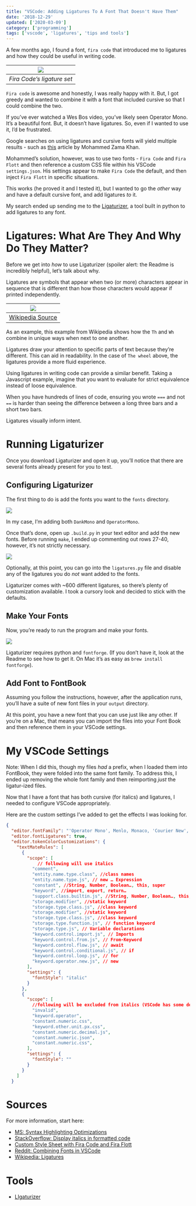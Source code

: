 ```yaml
---
title: "VSCode: Adding Ligatures To A Font That Doesn't Have Them"
date: '2018-12-29'
updated: ['2020-03-09']
category: ['programming']
tags: ['vscode', 'ligatures', 'tips and tools']
---
```


A few months ago, I found a font, `fira code` that introduced me to ligatures and how they could be useful in writing code.

| ![](./fira-ligatures.png)  |
| :------------------------: |
| _Fira Code’s ligature set_ |

`Fira code` is awesome and honestly, I was really happy with it. But, I got greedy and wanted to combine it with a font that included cursive so that I could combine the two.

If you’ve ever watched a Wes Bos video, you’ve likely seen Operator Mono. It’s a beautiful font. But, it doesn’t have ligatures. So, even if I wanted to use it, I’d be frustrated.

Google searches on using ligatures and cursive fonts will yield multiple results - such as [this](https://medium.com/@zamamohammed/multiple-fonts-alternative-to-operator-mono-in-vscode-7745b52120a0) article by Mohammed Zama Khan.

Mohammed’s solution, however, was to use two fonts - `Fira Code` and `Fira Flott` and then reference a custom CSS file within his VSCode `settings.json`. His settings appear to make `Fira Code` the default, and then inject `Fira Flott` in specific situations.

This works (he proved it and I tested it), but I wanted to go the _other_ way and have a default cursive font, and add ligatures _to_ it.

My search ended up sending me to the [Ligaturizer](https://github.com/ToxicFrog/Ligaturizer), a tool built in python to add ligatures to any font.

# Ligatures: What Are They And Why Do They Matter?

Before we get into _how_ to use Ligaturizer (spoiler alert: the Readme is incredibly helpful), let’s talk about why.

Ligatures are symbols that appear when two (or more) characters appear in sequence that is different than how those characters would appear if printed independently.

| ![](./wiki-ligature.png) |
| :-----------------------: |
| [Wikipedia Source](https://upload.wikimedia.org/wikipedia/commons/5/56/The_Wheel_Taumfel.jpg)|

As an example, this example from Wikipedia shows how the `Th` and `Wh` combine in unique ways when next to one another.

Ligatures draw your attention to specific parts of text because they’re different. This can aid in readability. In the case of `The wheel` above, the ligatures provide a more fluid experience.

Using ligatures in writing code can provide a similar benefit. Taking a Javascript example, imagine that you want to evaluate for strict equivalence instead of loose equivalence.

When you have hundreds of lines of code, ensuring you wrote `===` and not `==` is harder than seeing the difference between a long three bars and a short two bars.

Ligatures visually inform intent.

# Running Ligaturizer

Once you download Ligaturizer and open it up, you’ll notice that there are several fonts already present for you to test.

## Configuring Ligaturizer

The first thing to do is add the fonts you want to the `fonts` directory.

![](./file-screen-grab.png)

In my case, I’m adding both `DankMono` and `OperatorMono`.

Once that’s done, open up `.build.py` in your text editor and add the new fonts. Before running `make`, I ended up commenting out rows 27-40, however, it’s not strictly necessary.

![](./prefixed-fonts.png)

Optionally, at this point, you can go into the `ligatures.py` file and disable any of the ligatures you do _not_ want added to the fonts.

Ligaturizer comes with ~600 different ligatures, so there’s plenty of customization available. I took a cursory look and decided to stick with the defaults.

## Make Your Fonts

Now, you’re ready to run the program and make your fonts.

![](./ligaturizer-make.png)

Ligaturizer requires python and `fontforge`. (If you don’t have it, look at the Readme to see how to get it. On Mac it’s as easy as `brew install fontforge`).

## Add Font to FontBook

Assuming you follow the instructions, however, after the application runs, you’ll have a suite of new font files in your `output` directory.

At this point, you have a new font that you can use just like any other. If you’re on a Mac, that means you can import the files into your Font Book and then reference them in your VSCode settings.

# My VSCode Settings

Note: When I did this, though my files _had_ a prefix, when I loaded them into FontBook, they were folded into the same font family. To address this, I ended up removing the whole font family and then reimporting _just_ the ligatur-ized files.

Now that I have a font that has both cursive (for italics) and ligatures, I needed to configure VSCode appropriately.

Here are the custom settings I’ve added to get the effects I was looking for.

```json
{
  "editor.fontFamily": "'Operator Mono', Menlo, Monaco, 'Courier New', monospace",
  "editor.fontLigatures": true,
  "editor.tokenColorCustomizations": {
    "textMateRules": [
      {
        "scope": [
			// following will use italics
          "comment",
          "entity.name.type.class", //class names
          "entity.name.type.js", // new … Expression
          "constant", //String, Number, Boolean…, this, super
          "keyword", //import, export, return…
          "support.class.builtin.js", //String, Number, Boolean…, this, super
          "storage.modifier", //static keyword
          "storage.type.class.js", //class keyword
          "storage.modifier", //static keyword
          "storage.type.class.js", //class keyword
          "storage.type.function.js", // function keyword
          "storage.type.js", // Variable declarations
          "keyword.control.import.js", // Imports
          "keyword.control.from.js", // From-Keyword
          "keyword.control.flow.js", // await
          "keyword.control.conditional.js", // if
          "keyword.control.loop.js", // for
          "keyword.operator.new.js", // new
        ],
        "settings": {
          "fontStyle": "italic"
        }
      },
      {
        "scope": [
          //following will be excluded from italics (VSCode has some defaults for italics)
          "invalid",
          "keyword.operator",
          "constant.numeric.css",
          "keyword.other.unit.px.css",
          "constant.numeric.decimal.js",
          "constant.numeric.json",
          "constant.numeric.css",
        ],
        "settings": {
          "fontStyle": ""
        }
      }
    ]
  }
```

# Sources

For more information, start here:

- [MS: Syntax Highlighting Optimizations](https://code.visualstudio.com/blogs/2017/02/08/syntax-highlighting-optimizations)
- [StackOverflow: Display italics in formatted code](https://stackoverflow.com/questions/41320848/how-do-i-get-visual-studio-code-to-display-italic-fonts-in-formatted-code)
- [Custom Style Sheet with Fira Code and Fira Flott](https://gist.github.com/neetjn/3a132938e166f40e81cbb9a96db96cf8)
- [Reddit: Combining Fonts in VSCode](https://www.reddit.com/r/vscode/comments/8e4sat/how_can_i_combine_2_fonts_in_vscode/)
- [Wikipedia: Ligatures](https://en.wikipedia.org/wiki/Typographic_ligature)

# Tools

- [LIgaturizer](https://github.com/ToxicFrog/Ligaturizer)
